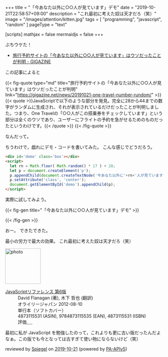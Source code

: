 +++
title = "「今あなた以外に○○人が見ています」デモ"
date =  "2019-10-21T22:58:57+09:00"
description = "これ最初に考えた奴は天才だろ（笑）"
image = "/images/attention/kitten.jpg"
tags = [ "programming", "javascript", "random" ]
pageType = "text"

[scripts]
  mathjax = false
  mermaidjs = false
+++

ぶちウケた！

- [旅行予約サイトの「今あなた以外に○○人が見ています」はウソだったことが判明 - GIGAZINE](https://gigazine.net/news/20191021-one-travel-number-rundom/)

この記事によると

{{< fig-quote type="md" title="旅行予約サイトの「今あなた以外に○○人が見ています」はウソだったことが判明" link="https://gigazine.net/news/20191021-one-travel-number-rundom/" >}}
{{< quote >}}JavaScriptで以下のような部分を発見。完全に28から44までの数字がランダムに生成され、それが表示されているだけだったことが判明しました。つまり、One Travelの「○○人がこの搭乗券をチェックしています」という部分は全くのウソであり、ユーザーにフライトの予約を急がせるためのものだったというわけです。{{< /quote >}}
{{< /fig-quote >}}

なんだって。

ちうわけで，戯れにデモ・コードを書いてみた。
こんな感じでどうだろう。

```html
<div id='demo' class='box'></div>
<script>
  let rn = Math.floor( Math.random() * 17 ) + 28;
  let p = document.createElement('p');
  p.appendChild(document.createTextNode('今あなた以外に'+rn+'人が見ています'));
  p.setAttribute('class', 'center');
  document.getElementById('demo').appendChild(p);
</script>
```

実際に試してみよう。

{{< fig-gen title="「今あなた以外に○○人が見ています」デモ" >}}
<div id='demo' class='box'></div>
<script>
  let rn = Math.floor( Math.random() * 17 ) + 28;
  let p = document.createElement('p');
  p.appendChild(document.createTextNode('今あなた以外に'+rn+'人が見ています'));
  p.setAttribute('class', 'center');
  document.getElementById('demo').appendChild(p);
</script>
{{< /fig-gen >}}

おー。
できたできた。

最小の労力で最大の効果。
これ最初に考えた奴は天才だろ（笑）

<div class="hreview">
  <div class="photo"><a class="item url" href="https://www.amazon.co.jp/dp/4873115531?tag=baldandersinf-22&linkCode=ogi&th=1&psc=1"><img src="https://m.media-amazon.com/images/I/51HQWyI1aUL._SL160_.jpg" width="113" alt="photo"></a></div>
  <dl class="fn">
    <dt><a href="https://www.amazon.co.jp/dp/4873115531?tag=baldandersinf-22&linkCode=ogi&th=1&psc=1">JavaScriptリファレンス 第6版</a></dt>
    <dd>David Flanagan (著), 木下 哲也 (翻訳)</dd>
    <dd>オライリージャパン 2012-08-10</dd>
    <dd>単行本（ソフトカバー）</dd>
    <dd>4873115531 (ASIN), 9784873115535 (EAN), 4873115531 (ISBN)</dd>
    <dd>評価<abbr class="rating fa-sm" title="3">&nbsp;<i class="fas fa-star"></i>&nbsp;<i class="fas fa-star"></i>&nbsp;<i class="fas fa-star"></i>&nbsp;<i class="far fa-star"></i>&nbsp;<i class="far fa-star"></i></abbr></dd>
  </dl>
  <p class="description">最初に私が JavaScript を勉強したのって，これよりも更に古い版だったんだよなぁ。この版でも今となっては古すぎて使い物にならないけど（笑）</p>
  <p class="powered-by">reviewed by <a href='#maker' class='reviewer'>Spiegel</a> on <abbr class="dtreviewed" title="2019-10-21">2019-10-21</abbr> (powered by <a href="https://affiliate.amazon.co.jp/assoc_credentials/home">PA-APIv5</a>)</p>
</div>
